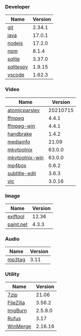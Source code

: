 
### Developer
Name                                                                       | Version
----                                                                       | -------
[git](https://github.com/git-for-windows/git/releases)                     | 2.34.1
[java](https://www.oracle.com/java/technologies/downloads/)                | 17.0.1
[nodejs](https://nodejs.org/en/download/current/)                          | 17.2.0
[npm](https://github.com/npm/cli)                                          | 8.1.4
[sqlite](http://www.sqlite.org/download.html)                              | 3.37.0
[sqlitespy](http://www.yunqa.de/delphi/doku.php/products/sqlitespy/index)  | 1.9.15
[vscode](https://code.visualstudio.com/updates)                            | 1.62.3

### Video
Name                                                                       | Version
----                                                                       | -------
[atomicparsley](https://github.com/wez/atomicparsley)                      | 20210715
[ffmpeg](http://www.ffmpeg.org/download.html)                              | 4.4.1
[ffmpeg-win](http://ffmpeg.zeranoe.com/builds/)                            | 4.4.1
[handbrake](http://handbrake.fr/downloads.php)                             | 1.4.2
[mediainfo](http://mediaarea.net/us/MediaInfo/Download/Windows)            | 21.09
[mkvtoolnix](http://www.bunkus.org/videotools/mkvtoolnix/downloads.html)   | 63.0.0
[mkvtoolnix-win](http://www.fosshub.com/MKVToolNix.html)                   | 63.0.0
[mp4box](http://gpac.wp.mines-telecom.fr/mp4box/)                          | 0.6.2
[subtitle-edit](https://github.com/SubtitleEdit/subtitleedit/releases)     | 3.6.3
[vlc](https://www.videolan.org/vlc/download-windows.html)                  | 3.0.16

### Image
Name                                                                       | Version
----                                                                       | -------
[exiftool](http://www.sno.phy.queensu.ca/~phil/exiftool/)                  | 12.36
[paint.net](http://www.getpaint.net/download.html)                         | 4.3.3

### Audio
Name                                                                       | Version
----                                                                       | -------
[mp3tag](http://www.mp3tag.de/en/download.html)                            | 3.11

### Utility
Name                                                                       | Version
----                                                                       | -------
[7zip](http://www.7-zip.org/download.html)                                 | 21.06
[FileZilla](https://filezilla-project.org/download.php?show_all=1)         | 3.56.2
[ImgBurn](http://www.imgburn.com/index.php?act=download)                   | 2.5.8.0
[Rufus](https://github.com/pbatard/rufus/releases)                         | 3.17
[WinMerge](http://winmerge.org/downloads/)                                 | 2.16.16
